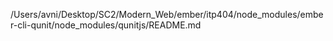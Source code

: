 /Users/avni/Desktop/SC2/Modern_Web/ember/itp404/node_modules/ember-cli-qunit/node_modules/qunitjs/README.md